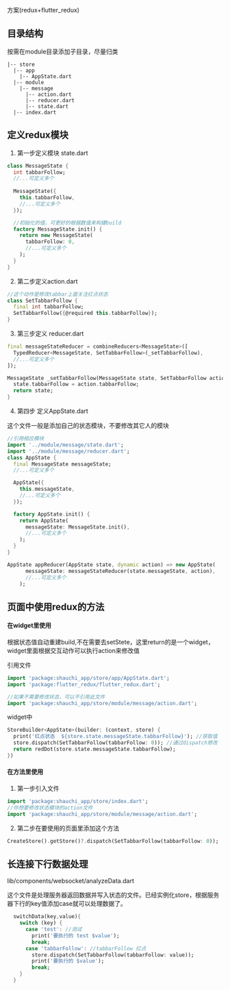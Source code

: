 方案(redux+flutter_redux)

## 目录结构
按需在module目录添加子目录，尽量归类
```
|-- store
  |-- app
    |-- AppState.dart
  |-- module
    |-- message
      |-- action.dart
      |-- reducer.dart
      |-- state.dart
  |-- index.dart  
```

## 定义redux模块

1. 第一步定义模块 state.dart
```dart
class MessageState {
  int tabbarFollow;
  //...可定义多个
  
  MessageState({
    this.tabbarFollow,
    //...可定义多个
  });

  //初始化的值，可更好的根据数值来构建build
  factory MessageState.init() {
    return new MessageState(
      tabbarFollow: 0,
      //...可定义多个
    );
  }
}
```

2. 第二步定义action.dart
```dart
//这个动作是修改tabbar上面关注红点状态
class SetTabbarFollow {
  final int tabbarFollow;
  SetTabbarFollow({@required this.tabbarFollow});
}
```

3. 第三步定义 reducer.dart
```dart
final messageStateReducer = combineReducers<MessageState>([
  TypedReducer<MessageState, SetTabbarFollow>(_setTabbarFollow),
  //...可定义多个
]);

MessageState _setTabbarFollow(MessageState state, SetTabbarFollow action) {
  state.tabbarFollow = action.tabbarFollow;
  return state;
}
```

4. 第四步 定义AppState.dart

这个文件一般是添加自己的状态模块，不要修改其它人的模块

```dart
//引用相应模块
import '../module/message/state.dart';
import '../module/message/reducer.dart';
class AppState {
  final MessageState messageState;
  //...可定义多个

  AppState({
    this.messageState,
    //...可定义多个
  });

  factory AppState.init() {
    return AppState(
      messageState: MessageState.init(),
      //...可定义多个
    );
  }
}

AppState appReducer(AppState state, dynamic action) => new AppState(
      messageState: messageStateReducer(state.messageState, action),
      //...可定义多个
    );

```


## 页面中使用redux的方法

#### 在widget里使用
根据状态值自动重建build,不在需要去setStete，这里return的是一个widget，widget里面根据交互动作可以执行action来修改值

引用文件
```dart
import 'package:shauchi_app/store/app/AppState.dart';
import 'package:flutter_redux/flutter_redux.dart';

//如果不需要修改状态，可以不引用此文件
import 'package:shauchi_app/store/module/message/action.dart';

```
widget中

```dart
StoreBuilder<AppState>(builder: (context, store) {
  print('红点状态  ${store.state.messageState.tabbarFollow}'); //获取值
  store.dispatch(SetTabbarFollow(tabbarFollow: 0)); //通过dispatch修改
  return redDot(store.state.messageState.tabbarFollow);
})
```

#### 在方法里使用
1. 第一步引入文件
```dart
import 'package:shauchi_app/store/index.dart';
//你想要修改状态模块的action文件
import 'package:shauchi_app/store/module/message/action.dart';
```
2. 第二步在要使用的页面里添加这个方法
```dart
CreateStore().getStore()?.dispatch(SetTabbarFollow(tabbarFollow: 0));
```



## 长连接下行数据处理

lib/components/websocket/analyzeData.dart

这个文件是处理服务器返回数据并写入状态的文件。已经实例化store，根据服务器下行的key值添加case就可以处理数据了。
```dart
  switchData(key,value){
    switch (key) {
      case 'test': //测试
        print('要执行的 test $value');
        break;
      case 'tabbarFollow': //tabbarFollow 红点
        store.dispatch(SetTabbarFollow(tabbarFollow: value));
        print('要执行的 $value');
        break;
    }
  }
```
